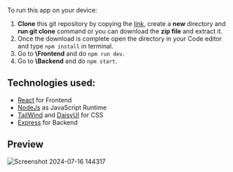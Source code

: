 To run this app on your device:
1. **Clone** this git repository by copying the [link](https://github.com/ash3151/MangaWebsite.git), create a **new** directory and **run git clone** command or you can download the **zip file** and extract it.
2. Once the download is complete open the directory in your Code editor and type `npm install` in terminal.
3. Go to **\Frontend** and do `npm run dev`.
4. Go to **\Backend** and do `npm start`.

## Technologies used:
* [React](https://react.dev/) for Frontend
* [NodeJs](https://nodejs.org/en) as JavaScript Runtime
* [TailWind](https://tailwindcss.com/) and [DaisyUI](https://daisyui.com/) for CSS
* [Express](https://expressjs.com/) for Backend

## Preview
![Screenshot 2024-07-16 144317](https://github.com/user-attachments/assets/7c29f1cc-4a3c-40e1-8717-069cfd170af8)
